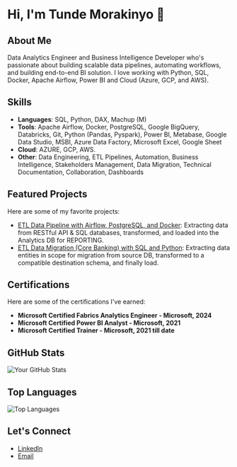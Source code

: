 # Hi, I'm Tunde Morakinyo 👋

## About Me
Data Analytics Engineer and Business Intelligence Developer who's passionate about building scalable data pipelines, automating workflows, and building end-to-end BI solution. I love working with Python, SQL, Docker, Apache Airflow, Power BI and Cloud (Azure, GCP, and AWS).

## Skills
- **Languages**: SQL, Python, DAX, Machup (M)
- **Tools**: Apache Airflow, Docker, PostgreSQL, Google BigQuery, Databricks, Git, Python (Pandas, Pyspark), Power BI, Metabase, Google Data Studio, MSBI, Azure Data Factory, Microsoft Excel, Google Sheet
- **Cloud**: AZURE, GCP, AWS.
- **Other**: Data Engineering, ETL Pipelines, Automation, Business Intelligence, Stakeholders Management, Data Migration, Technical Documentation, Collaboration, Dashboards

## Featured Projects
Here are some of my favorite projects:
- [ETL Data Pipeline with Airflow, PostgreSQL, and Docker](https://github.com/MoraQs/MinifigETLHub): Extracting data from RESTful API & SQL databases, transformed, and loaded into the Analytics DB for REPORTING.
- [ETL Data Migration (Core Banking) with SQL and Python](https://github.com/MoraQs/Data-Migration): Extracting data entities in scope for migration from source DB, transformed to a compatible destination schema, and finally load.

## Certifications

Here are some of the certifications I've earned:

- **Microsoft Certified Fabrics Analytics Engineer - Microsoft, 2024**
- **Microsoft Certified Power BI Analyst - Microsoft, 2021**
- **Microsoft Certified Trainer - Microsoft, 2021 till date**

## GitHub Stats
![Your GitHub Stats](https://github-readme-stats.vercel.app/api?username=MoraQs&show_icons=true&theme=dark)

## Top Languages
![Top Languages](https://github-readme-stats.vercel.app/api/top-langs/?username=MoraQs&layout=compact&theme=dark)

## Let's Connect
- [LinkedIn](https://www.linkedin.com/in/tunde-morakinyo/)
- [Email](mailto:tunde.moraq@gmail.com)

